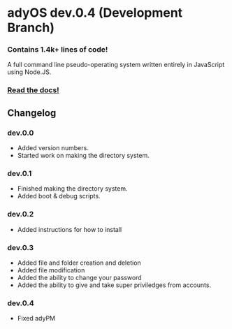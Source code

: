 # adyOS dev.0.4 (Development Branch)

### Contains 1.4k+ lines of code!

A full command line pseudo-operating system written entirely in JavaScript using Node.JS.

### [Read the docs!](https://ady.tomcat.sh/)

## Changelog

### dev.0.0

- Added version numbers.
- Started work on making the directory system.

### dev.0.1

- Finished making the directory system.
- Added boot & debug scripts.

### dev.0.2

- Added instructions for how to install

### dev.0.3

- Added file and folder creation and deletion
- Added file modification
- Added the ability to change your password
- Added the ability to give and take super priviledges from accounts.

### dev.0.4

- Fixed adyPM
